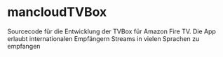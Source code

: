 # mancloudTVBox
Sourcecode für die Entwicklung der TVBox für Amazon Fire TV. Die App erlaubt internationalen Empfängern Streams in vielen Sprachen zu empfangen
